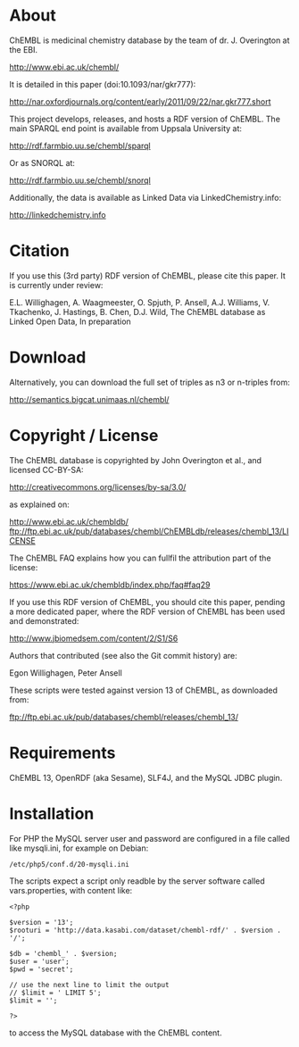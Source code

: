 # About

ChEMBL is medicinal chemistry database by the team of dr. J. Overington at the EBI.

  http://www.ebi.ac.uk/chembl/

It is detailed in this paper (doi:10.1093/nar/gkr777):

  http://nar.oxfordjournals.org/content/early/2011/09/22/nar.gkr777.short

This project develops, releases, and hosts a RDF version of ChEMBL. The main SPARQL
end point is available from Uppsala University at:

  http://rdf.farmbio.uu.se/chembl/sparql

Or as SNORQL at:

  http://rdf.farmbio.uu.se/chembl/snorql

Additionally, the data is available as Linked Data via LinkedChemistry.info:

  http://linkedchemistry.info

# Citation

If you use this (3rd party) RDF version of ChEMBL, please cite this paper. It is currently under review:

E.L. Willighagen, A. Waagmeester, O. Spjuth, P. Ansell, A.J. Williams, V. Tkachenko,
J. Hastings, B. Chen, D.J. Wild, The ChEMBL database as Linked Open Data,
In preparation

# Download

Alternatively, you can download the full set of triples as n3 or n-triples from:

  http://semantics.bigcat.unimaas.nl/chembl/

# Copyright / License

The ChEMBL database is copyrighted by John Overington et al., and licensed CC-BY-SA:

  http://creativecommons.org/licenses/by-sa/3.0/

as explained on:

  http://www.ebi.ac.uk/chembldb/
  ftp://ftp.ebi.ac.uk/pub/databases/chembl/ChEMBLdb/releases/chembl_13/LICENSE

The ChEMBL FAQ explains how you can fullfil the attribution part of the license:

  https://www.ebi.ac.uk/chembldb/index.php/faq#faq29

If you use this RDF version of ChEMBL, you should cite this paper, pending
a more dedicated paper, where the RDF version of ChEMBL has been used and
demonstrated:

  http://www.jbiomedsem.com/content/2/S1/S6

Authors that contributed (see also the Git commit history) are:

  Egon Willighagen, Peter Ansell

These scripts were tested against version 13 of ChEMBL, as downloaded from:

  ftp://ftp.ebi.ac.uk/pub/databases/chembl/releases/chembl_13/

# Requirements

ChEMBL 13, OpenRDF (aka Sesame), SLF4J, and the MySQL JDBC plugin.

# Installation

For PHP the MySQL server user and password are configured in a file called like
mysqli.ini, for example on Debian:

    /etc/php5/conf.d/20-mysqli.ini

The scripts expect a script only readble by the server software called vars.properties, with content like:

    <?php

    $version = '13';
    $rooturi = 'http://data.kasabi.com/dataset/chembl-rdf/' . $version . '/';

    $db = 'chembl_' . $version;
    $user = 'user';
    $pwd = 'secret';

    // use the next line to limit the output 
    // $limit = ' LIMIT 5';
    $limit = '';

    ?>

to access the MySQL database with the ChEMBL content.
